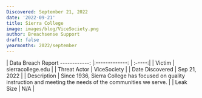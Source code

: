 ```yaml
---
Discovered: September 21, 2022
date: '2022-09-21'
title: Sierra College
image: images/blog/ViceSociety.png
author: Breachsense Support
draft: false
yearmonths: 2022/september
---
```



| Data Breach Report
------------:     |:-------------:    | :-----:|
| Victim      | sierracollege.edu      | 
| Threat Actor      |  ViceSociety     | 
| Date Discovered      | Sep 21, 2022      | 
| Description      | Since 1936, Sierra College has focused on quality instruction and meeting the needs of the communities we serve.      | 
| Leak Size      | N/A      | 

